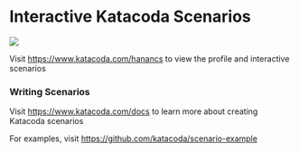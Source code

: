 # Interactive Katacoda Scenarios

[![](http://shields.katacoda.com/katacoda/hanancs/count.svg)](https://www.katacoda.com/hanancs "Get your profile on Katacoda.com")

Visit https://www.katacoda.com/hanancs to view the profile and interactive scenarios

### Writing Scenarios
Visit https://www.katacoda.com/docs to learn more about creating Katacoda scenarios

For examples, visit https://github.com/katacoda/scenario-example
